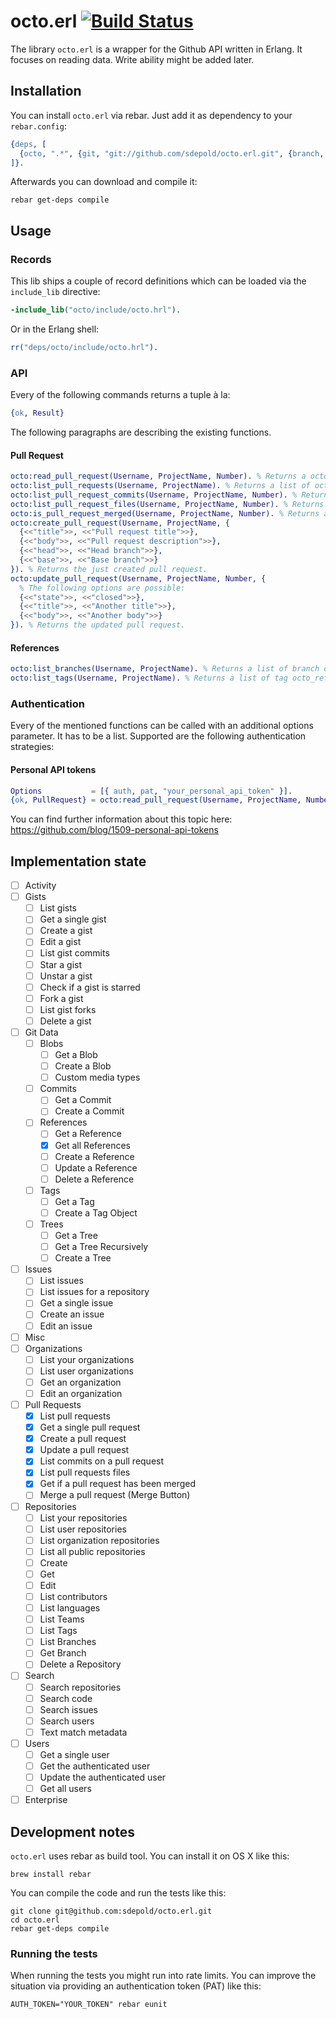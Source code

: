 # octo.erl [![Build Status](https://travis-ci.org/sdepold/octo.erl.svg?branch=feature%2Flist-pull-requests)](https://travis-ci.org/sdepold/octo.erl)

The library `octo.erl` is a wrapper for the Github API written in Erlang.
It focuses on reading data. Write ability might be added later.

## Installation

You can install `octo.erl` via rebar. Just add it as dependency to your `rebar.config`:

```erlang
{deps, [
  {octo, ".*", {git, "git://github.com/sdepold/octo.erl.git", {branch, "master"}}}
]}.
```

Afterwards you can download and compile it:

```
rebar get-deps compile
```

## Usage

### Records

This lib ships a couple of record definitions which can be loaded via the `include_lib` directive:

```erlang
-include_lib("octo/include/octo.hrl").
```

Or in the Erlang shell:

```erlang
rr("deps/octo/include/octo.hrl").
```

### API

Every of the following commands returns a tuple à la:

```erlang
{ok, Result}
```

The following paragraphs are describing the existing functions.

#### Pull Request

```erlang
octo:read_pull_request(Username, ProjectName, Number). % Returns a octo_pull_request records.
octo:list_pull_requests(Username, ProjectName). % Returns a list of octo_pull_request records.
octo:list_pull_request_commits(Username, ProjectName, Number). % Returns a list of octo_commit records.
octo:list_pull_request_files(Username, ProjectName, Number). % Returns a list of octo_file records.
octo:is_pull_request_merged(Username, ProjectName, Number). % Returns a whether or not a pull request is merged.
octo:create_pull_request(Username, ProjectName, {
  {<<"title">>, <<"Pull request title">>},
  {<<"body">>, <<"Pull request description">>},
  {<<"head">>, <<"Head branch">>},
  {<<"base">>, <<"Base branch">>}
}). % Returns the just created pull request.
octo:update_pull_request(Username, ProjectName, Number, {
  % The following options are possible:
  {<<"state">>, <<"closed">>},
  {<<"title">>, <<"Another title">>},
  {<<"body">>, <<"Another body">>}
}). % Returns the updated pull request.
```

#### References

```erlang
octo:list_branches(Username, ProjectName). % Returns a list of branch octo_references.
octo:list_tags(Username, ProjectName). % Returns a list of tag octo_references.
```

### Authentication

Every of the mentioned functions can be called with an additional options parameter. It has to be
a list. Supported are the following authentication strategies:

#### Personal API tokens

```erlang
Options           = [{ auth, pat, "your_personal_api_token" }].
{ok, PullRequest} = octo:read_pull_request(Username, ProjectName, Number, Options).
```

You can find further information about this topic here: https://github.com/blog/1509-personal-api-tokens

## Implementation state

- [ ] Activity
- [ ] Gists
  - [ ] List gists
  - [ ] Get a single gist
  - [ ] Create a gist
  - [ ] Edit a gist
  - [ ] List gist commits
  - [ ] Star a gist
  - [ ] Unstar a gist
  - [ ] Check if a gist is starred
  - [ ] Fork a gist
  - [ ] List gist forks
  - [ ] Delete a gist
- [ ] Git Data
  - [ ] Blobs
    - [ ] Get a Blob
    - [ ] Create a Blob
    - [ ] Custom media types
  - [ ] Commits
    - [ ] Get a Commit
    - [ ] Create a Commit
  - [ ] References
    - [ ] Get a Reference
    - [x] Get all References
    - [ ] Create a Reference
    - [ ] Update a Reference
    - [ ] Delete a Reference
  - [ ] Tags
    - [ ] Get a Tag
    - [ ] Create a Tag Object
  - [ ] Trees
    - [ ] Get a Tree
    - [ ] Get a Tree Recursively
    - [ ] Create a Tree
- [ ] Issues
  - [ ] List issues
  - [ ] List issues for a repository
  - [ ] Get a single issue
  - [ ] Create an issue
  - [ ] Edit an issue
- [ ] Misc
- [ ] Organizations
  - [ ] List your organizations
  - [ ] List user organizations
  - [ ] Get an organization
  - [ ] Edit an organization
- [ ] Pull Requests
  - [x] List pull requests
  - [x] Get a single pull request
  - [x] Create a pull request
  - [x] Update a pull request
  - [x] List commits on a pull request
  - [x] List pull requests files
  - [x] Get if a pull request has been merged
  - [ ] Merge a pull request (Merge Button)
- [ ] Repositories
  - [ ] List your repositories
  - [ ] List user repositories
  - [ ] List organization repositories
  - [ ] List all public repositories
  - [ ] Create
  - [ ] Get
  - [ ] Edit
  - [ ] List contributors
  - [ ] List languages
  - [ ] List Teams
  - [ ] List Tags
  - [ ] List Branches
  - [ ] Get Branch
  - [ ] Delete a Repository
- [ ] Search
  - [ ] Search repositories
  - [ ] Search code
  - [ ] Search issues
  - [ ] Search users
  - [ ] Text match metadata
- [ ] Users
  - [ ] Get a single user
  - [ ] Get the authenticated user
  - [ ] Update the authenticated user
  - [ ] Get all users
- [ ] Enterprise

## Development notes

`octo.erl` uses rebar as build tool. You can install it on OS X like this:

```
brew install rebar
```

You can compile the code and run the tests like this:

```
git clone git@github.com:sdepold/octo.erl.git
cd octo.erl
rebar get-deps compile
```

### Running the tests

When running the tests you might run into rate limits. You can improve the situation via providing
an authentication token (PAT) like this:

```
AUTH_TOKEN="YOUR_TOKEN" rebar eunit
```
